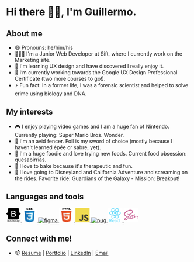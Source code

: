 # Hi there 👋🏽, I'm Guillermo.

## About me
- 😄 Pronouns: he/him/his
- 👨🏻‍💻 I'm a Junior Web Developer at Sift, where I currently work on the Marketing site.
- 🌱 I'm learning UX design and have discovered I really enjoy it.
- 🔭 I’m currently working towards the Google UX Design Professional Certificate (two more courses to go!).
- ⚡ Fun fact: In a former life, I was a forensic scientist and helped to solve crime using biology and DNA.

## My interests
- 🎮 I enjoy playing video games and I am a huge fan of Nintendo.  Currently playing:  Super Mario Bros. Wonder.
- 🤺 I'm an avid fencer.  Foil is my sword of choice (mostly because I haven't learned épée or sabre, yet).
- 🍔 I'm a huge foodie and love trying new foods.  Current food obsession:  quesabirrias.
- 🥐 I love to bake because it's therapeutic and fun.
- 🎢 I love going to Disneyland and California Adventure and screaming on the rides.  Favorite ride:  Guardians of the Galaxy - Mission: Breakout!

## Languages and tools
<p align="left"> <a href="https://getbootstrap.com" target="_blank" rel="noreferrer"> <img src="https://raw.githubusercontent.com/devicons/devicon/master/icons/bootstrap/bootstrap-plain-wordmark.svg" alt="bootstrap" width="40" height="40"/> </a> <a href="https://www.w3schools.com/css/" target="_blank" rel="noreferrer"> <img src="https://raw.githubusercontent.com/devicons/devicon/master/icons/css3/css3-original-wordmark.svg" alt="css3" width="40" height="40"/> </a> <a href="https://www.figma.com/" target="_blank" rel="noreferrer"> <img src="https://www.vectorlogo.zone/logos/figma/figma-icon.svg" alt="figma" width="40" height="40"/> </a> <a href="https://www.w3.org/html/" target="_blank" rel="noreferrer"> <img src="https://raw.githubusercontent.com/devicons/devicon/master/icons/html5/html5-original-wordmark.svg" alt="html5" width="40" height="40"/> </a> <a href="https://developer.mozilla.org/en-US/docs/Web/JavaScript" target="_blank" rel="noreferrer"> <img src="https://raw.githubusercontent.com/devicons/devicon/master/icons/javascript/javascript-original.svg" alt="javascript" width="40" height="40"/> </a> <a href="https://pugjs.org" target="_blank" rel="noreferrer"> <img src="https://cdn.worldvectorlogo.com/logos/pug.svg" alt="pug" width="40" height="40"/> </a> <a href="https://reactjs.org/" target="_blank" rel="noreferrer"> <img src="https://raw.githubusercontent.com/devicons/devicon/master/icons/react/react-original-wordmark.svg" alt="react" width="40" height="40"/> </a> <a href="https://sass-lang.com" target="_blank" rel="noreferrer"> <img src="https://raw.githubusercontent.com/devicons/devicon/master/icons/sass/sass-original.svg" alt="sass" width="40" height="40"/> </a> </p>


## Connect with me!
- 📫 [Resume](https://guillermo-martin.github.io/gcm-portfolio-0923/assets/documents/guillermo-martin-resume.pdf) | [Portfolio](https://guillermo-martin.github.io/gcm-portfolio-0923/) | [LinkedIn](https://www.linkedin.com/in/guillermo-martin-10441046/) | [Email](mailto:gscalica@gmail.com)
